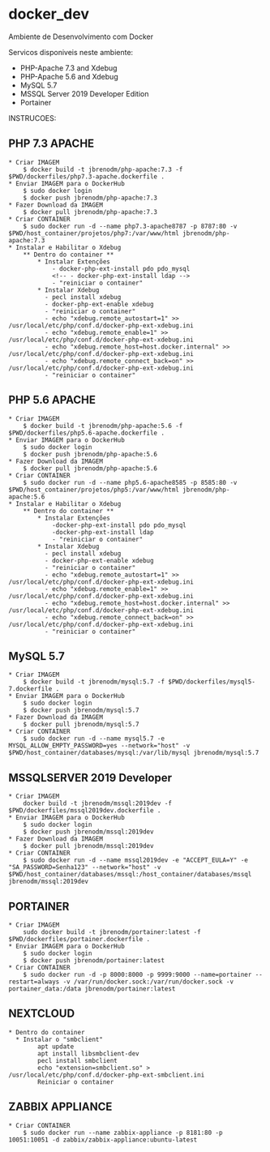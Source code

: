 # docker_dev
Ambiente de Desenvolvimento com Docker

Servicos disponiveis neste ambiente:
  * PHP-Apache 7.3 and Xdebug
  * PHP-Apache 5.6 and Xdebug
  * MySQL 5.7
  * MSSQL Server 2019 Developer Edition
  * Portainer


INSTRUCOES:

## PHP 7.3 APACHE ##
    * Criar IMAGEM 
        $ docker build -t jbrenodm/php-apache:7.3 -f $PWD/dockerfiles/php7.3-apache.dockerfile .
    * Enviar IMAGEM para o DockerHub
        $ sudo docker login 
        $ docker push jbrenodm/php-apache:7.3
    * Fazer Download da IMAGEM
        $ docker pull jbrenodm/php-apache:7.3    
    * Criar CONTAINER
        $ sudo docker run -d --name php7.3-apache8787 -p 8787:80 -v $PWD/host_container/projetos/php7:/var/www/html jbrenodm/php-apache:7.3
    * Instalar e Habilitar o Xdebug
        ** Dentro do container **
            * Instalar Extenções
                - docker-php-ext-install pdo pdo_mysql
                <!-- - docker-php-ext-install ldap -->
                - "reiniciar o container"
            * Instalar Xdebug            
              - pecl install xdebug
              - docker-php-ext-enable xdebug
              - "reiniciar o container"
              - echo "xdebug.remote_autostart=1" >> /usr/local/etc/php/conf.d/docker-php-ext-xdebug.ini
              - echo "xdebug.remote_enable=1" >> /usr/local/etc/php/conf.d/docker-php-ext-xdebug.ini
              - echo "xdebug.remote_host=host.docker.internal" >> /usr/local/etc/php/conf.d/docker-php-ext-xdebug.ini
              - echo "xdebug.remote_connect_back=on" >> /usr/local/etc/php/conf.d/docker-php-ext-xdebug.ini
              - "reiniciar o container"

## PHP 5.6 APACHE ##
    * Criar IMAGEM 
        $ docker build -t jbrenodm/php-apache:5.6 -f $PWD/dockerfiles/php5.6-apache.dockerfile .
    * Enviar IMAGEM para o DockerHub
        $ sudo docker login 
        $ docker push jbrenodm/php-apache:5.6
    * Fazer Download da IMAGEM
        $ docker pull jbrenodm/php-apache:5.6
    * Criar CONTAINER
        $ sudo docker run -d --name php5.6-apache8585 -p 8585:80 -v $PWD/host_container/projetos/php5:/var/www/html jbrenodm/php-apache:5.6
    * Instalar e Habilitar o Xdebug
        ** Dentro do container **
            * Instalar Extenções
                -docker-php-ext-install pdo pdo_mysql
                -docker-php-ext-install ldap
                - "reiniciar o container"
            * Instalar Xdebug            
              - pecl install xdebug
              - docker-php-ext-enable xdebug
              - "reiniciar o container"
              - echo "xdebug.remote_autostart=1" >> /usr/local/etc/php/conf.d/docker-php-ext-xdebug.ini
              - echo "xdebug.remote_enable=1" >> /usr/local/etc/php/conf.d/docker-php-ext-xdebug.ini
              - echo "xdebug.remote_host=host.docker.internal" >> /usr/local/etc/php/conf.d/docker-php-ext-xdebug.ini
              - echo "xdebug.remote_connect_back=on" >> /usr/local/etc/php/conf.d/docker-php-ext-xdebug.ini
              - "reiniciar o container"

## MySQL 5.7 ##
    * Criar IMAGEM 
        $ docker build -t jbrenodm/mysql:5.7 -f $PWD/dockerfiles/mysql5-7.dockerfile .
    * Enviar IMAGEM para o DockerHub
        $ sudo docker login 
        $ docker push jbrenodm/mysql:5.7
    * Fazer Download da IMAGEM
        $ docker pull jbrenodm/mysql:5.7
    * Criar CONTAINER
        $ sudo docker run -d --name mysql5.7 -e MYSQL_ALLOW_EMPTY_PASSWORD=yes --network="host" -v $PWD/host_container/databases/mysql:/var/lib/mysql jbrenodm/mysql:5.7

## MSSQLSERVER 2019 Developer ##
    * Criar IMAGEM 
        docker build -t jbrenodm/mssql:2019dev -f $PWD/dockerfiles/mssql2019dev.dockerfile .
    * Enviar IMAGEM para o DockerHub
        $ sudo docker login 
        $ docker push jbrenodm/mssql:2019dev
    * Fazer Download da IMAGEM
        $ docker pull jbrenodm/mssql:2019dev
    * Criar CONTAINER
        $ sudo docker run -d --name mssql2019dev -e "ACCEPT_EULA=Y" -e "SA_PASSWORD=Senha123" --network="host" -v $PWD/host_container/databases/mssql:/host_container/databases/mssql jbrenodm/mssql:2019dev

## PORTAINER ##
    * Criar IMAGEM 
        sudo docker build -t jbrenodm/portainer:latest -f $PWD/dockerfiles/portainer.dockerfile .
    * Enviar IMAGEM para o DockerHub
        $ sudo docker login 
        $ docker push jbrenodm/portainer:latest
    * Criar CONTAINER
        $ sudo docker run -d -p 8000:8000 -p 9999:9000 --name=portainer --restart=always -v /var/run/docker.sock:/var/run/docker.sock -v portainer_data:/data jbrenodm/portainer:latest

## NEXTCLOUD ##
    * Dentro do container
      * Instalar o "smbclient"
            apt update
            apt install libsmbclient-dev
            pecl install smbclient
            echo "extension=smbclient.so" > /usr/local/etc/php/conf.d/docker-php-ext-smbclient.ini
            Reiniciar o container





## ZABBIX APPLIANCE ##
    * Criar CONTAINER
        $ sudo docker run --name zabbix-appliance -p 8181:80 -p 10051:10051 -d zabbix/zabbix-appliance:ubuntu-latest